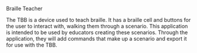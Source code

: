 Braille Teacher

The TBB is a device used to teach braille. It has a braille cell and buttons for the user to interact with, walking them through a scenario.
This application is intended to be used by educators creating these scenarios. Through the application, they will add commands that make up a
scenario and export it for use with the TBB.
